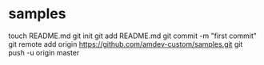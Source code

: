 samples
=======
touch README.md
git init
git add README.md
git commit -m "first commit"
git remote add origin https://github.com/amdev-custom/samples.git
git push -u origin master
